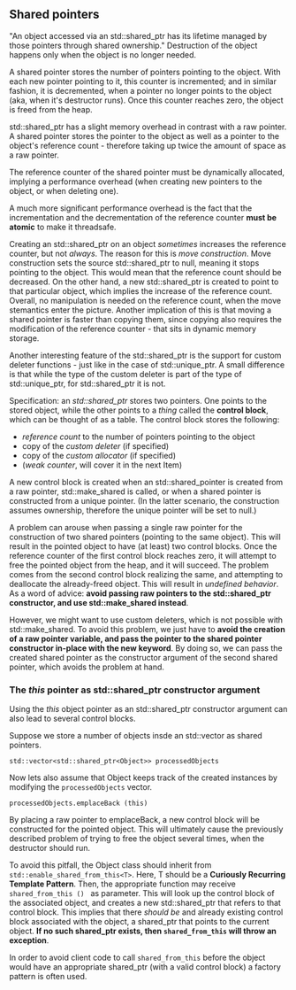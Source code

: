 ## Shared pointers

"An object accessed via an std::shared_ptr has its lifetime managed by those pointers through shared ownership." Destruction of the object happens only when the object is no longer needed. 

A shared pointer stores the number of pointers pointing to the object. With each new pointer pointing to it, this counter is incremented; and in similar fashion, it is decremented, when a pointer no longer points to the object (aka, when it's destructor runs). Once this counter reaches zero, the object is freed from the heap.

std::shared_ptr has a slight memory overhead in contrast with a raw pointer. A shared pointer stores the pointer to the object as well as a pointer to the object's reference count - therefore taking up twice the amount of space as a raw pointer.

The reference counter of the shared pointer must be dynamically allocated, implying a performance overhead (when creating new pointers to the object, or when deleting one). 

A much more significant performance overhead is the fact that the incrementation and the decrementation of the reference counter **must be atomic** to make it threadsafe. 

Creating an std::shared_ptr on an object *sometimes* increases the reference counter, but not *always*. The reason for this is *move construction*. Move construction sets the source std::shared_ptr to null, meaning it stops pointing to the object. This would mean that the reference count should be decreased. On the other hand, a new std::shared_ptr is created to point to that particular object, which implies the increase of the reference count. Overall, no manipulation is needed on the reference count, when the move stemantics enter the picture. Another implication of this is that moving a shared pointer is faster than copying them, since copying also requires the modification of the reference counter - that sits in dynamic memory storage.

Another interesting feature of the std::shared_ptr is the support for custom deleter functions - just like in the case of std::unique_ptr. A small difference is that while the type of the custom deleter is part of the type of std::unique_ptr, for std::shared_ptr it is not.

Specification: an *std::shared_ptr* stores two pointers. One points to the stored object, while the other points to a *thing* called the **control block**, which can be thought of as a table. The control block stores the following: 
- *reference count* to the number of pointers pointing to the object
- copy of the *custom deleter* (if specified)
- copy of the *custom allocator* (if specified)
- (*weak counter*, will cover it in the next Item)

A new control block is created when an std::shared_pointer is created from a raw pointer, std::make_shared is called, or when a shared pointer is constructed from a unique pointer. (In the latter scenario, the construction assumes ownership, therefore the unique pointer will be set to null.)

A problem can arouse when passing a single raw pointer for the construction of two shared pointers (pointing to the same object). This will result in the pointed object to have (at least) two control blocks. Once the reference counter of the first control block reaches zero, it will attempt to free the pointed object from the heap, and it will succeed. The problem comes from the second control block realizing the same, and attempting to deallocate the already-freed object. This will result in *undefined behavior*. As a word of advice: **avoid passing raw pointers to the std::shared_ptr constructor, and use std::make_shared instead**.

However, we might want to use custom deleters, which is not possible with std::make_shared. To avoid this problem, we just have to **avoid the creation of a raw pointer variable, and pass the pointer to the shared pointer constructor in-place with the new keyword**. By doing so, we can pass the created shared pointer as the constructor argument of the second shared pointer, which avoids the problem at hand. 

### The *this* pointer as std::shared_ptr constructor argument

Using the *this* object pointer as an std::shared_ptr constructor argument can also lead to several control blocks.

Suppose we store a number of objects insde an std::vector as shared pointers.

```std::vector<std::shared_ptr<Object>> processedObjects```

Now lets also assume that Object keeps track of the created instances by modifying the `processedObjects` vector.

```processedObjects.emplaceBack (this)```

By placing a raw pointer to emplaceBack, a new control block will be constructed for the pointed object. This will ultimately cause the previously described problem of trying to free the object several times, when the destructor should run.

To avoid this pitfall, the Object class should inherit from `std::enable_shared_from_this<T>`. Here, T should be a **Curiously Recurring Template Pattern**. Then, the appropriate function may receive `shared_from_this () ` as parameter. This will look up the control block of the associated object, and creates a new std::shared_ptr that refers to that control block. This implies that there *should be* and already existing control block associated with the object, a shared_ptr that points to the current object. **If no such shared_ptr exists, then `shared_from_this` will throw an exception**.

In order to avoid client code to call `shared_from_this` before the object would have an appropriate shared_ptr (with a valid control block) a factory pattern is often used.

